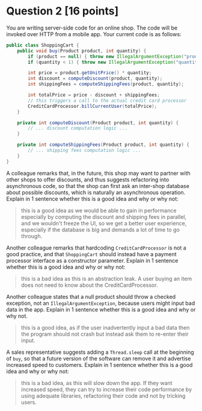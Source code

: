 # Question 2 [16 points]

You are writing server-side code for an online shop. The code will be invoked over HTTP from a mobile app. Your current code is as follows:

```java
public class ShoppingCart {
    public void buy(Product product, int quantity) {
        if (product == null) { throw new IllegalArgumentException("product cannot be null"); }
        if (quantity < 1) { throw new IllegalArgumentException("quantity must be at least 1"); }

        int price = product.getUnitPrice() * quantity;
        int discount = computeDiscount(product, quantity);
        int shippingFees = computeShippingFees(product, quantity);

        int totalPrice = price - discount + shippingFees;
        // this triggers a call to the actual credit card processor
        CreditCardProcessor.billCurrentUser(totalPrice);
    }

    private int computeDiscount(Product product, int quantity) {
        // ... discount computation logic ...
    }

    private int computeShippingFees(Product product, int quantity) {
        // ... shipping fees computation logic ...
    }
}
```

A colleague remarks that, in the future, this shop may want to partner with other shops to offer discounts,
and thus suggests refactoring into asynchronous code, so that the shop can first ask an inter-shop database
about possible discounts, which is naturally an asynchronous operation.
Explain in 1 sentence whether this is a good idea and why or why not:

> this is a good idea as we would be able to gain in performance especially by computing the discount and shipping 
> fees in parallel, and we wouldn't freeze the UI, so we get a better user experience, especially if the database
> is big and demands a lot of time to go through.

Another colleague remarks that hardcoding `CreditCardProcessor` is not a good practice,
and that `ShoppingCart` should instead have a payment processor interface as a constructor parameter.
Explain in 1 sentence whether this is a good idea and why or why not:

> this is a bad idea as this is an abstraction leak. A user buying an item does not need to know about the 
> CreditCardProcessor.

Another colleague states that a null product should throw a checked exception,
not an `IllegalArgumentException`, because users might input bad data in the app.
Explain in 1 sentence whether this is a good idea and why or why not.

> this is a good idea, as if the user inadvertently input a bad data then the program should not crash but instead 
> ask them to re-enter their input. 

A sales representative suggests adding a `Thread.sleep` call at the beginning of `buy`,
so that a future version of the software can remove it and advertise increased speed to customers.
Explain in 1 sentence whether this is a good idea and why or why not:

> this is a bad idea, as this will slow down the app. If they want increased speed, they can try to increase
> their code performance by using adequate libraries, refactoring their code and not by tricking users.
